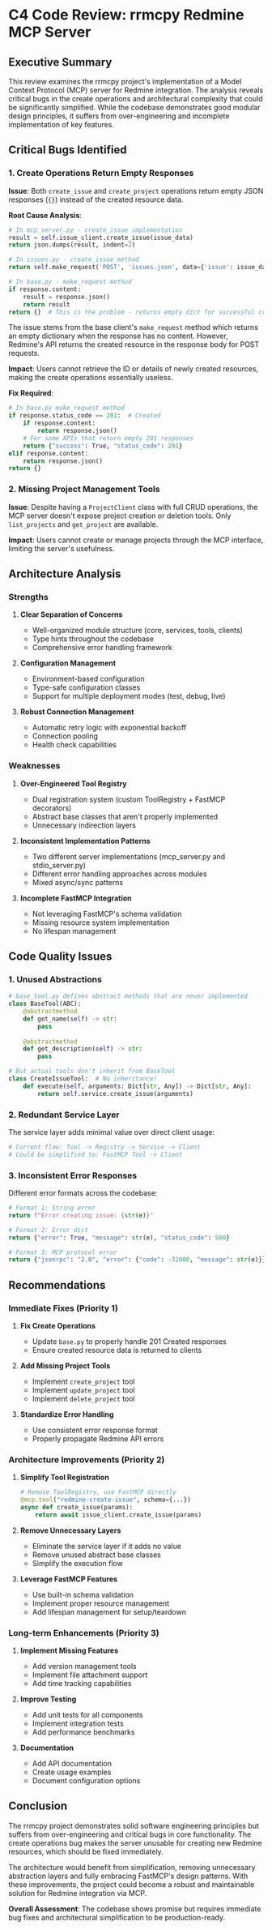 # C4 Code Review: rrmcpy Redmine MCP Server

## Executive Summary

This review examines the rrmcpy project's implementation of a Model Context Protocol (MCP) server for Redmine integration. The analysis reveals critical bugs in the create operations and architectural complexity that could be significantly simplified. While the codebase demonstrates good modular design principles, it suffers from over-engineering and incomplete implementation of key features.

## Critical Bugs Identified

### 1. Create Operations Return Empty Responses

**Issue**: Both `create_issue` and `create_project` operations return empty JSON responses (`{}`) instead of the created resource data.

**Root Cause Analysis**:
```python
# In mcp_server.py - create_issue implementation
result = self.issue_client.create_issue(issue_data)
return json.dumps(result, indent=2)

# In issues.py - create_issue method
return self.make_request('POST', 'issues.json', data={'issue': issue_data})

# In base.py - make_request method
if response.content:
    result = response.json()
    return result
return {}  # This is the problem - returns empty dict for successful creates
```

The issue stems from the base client's `make_request` method which returns an empty dictionary when the response has no content. However, Redmine's API returns the created resource in the response body for POST requests.

**Impact**: Users cannot retrieve the ID or details of newly created resources, making the create operations essentially useless.

**Fix Required**:
```python
# In base.py make_request method
if response.status_code == 201:  # Created
    if response.content:
        return response.json()
    # For some APIs that return empty 201 responses
    return {"success": True, "status_code": 201}
elif response.content:
    return response.json()
return {}
```

### 2. Missing Project Management Tools

**Issue**: Despite having a `ProjectClient` class with full CRUD operations, the MCP server doesn't expose project creation or deletion tools. Only `list_projects` and `get_project` are available.

**Impact**: Users cannot create or manage projects through the MCP interface, limiting the server's usefulness.

## Architecture Analysis

### Strengths

1. **Clear Separation of Concerns**
   - Well-organized module structure (core, services, tools, clients)
   - Type hints throughout the codebase
   - Comprehensive error handling framework

2. **Configuration Management**
   - Environment-based configuration
   - Type-safe configuration classes
   - Support for multiple deployment modes (test, debug, live)

3. **Robust Connection Management**
   - Automatic retry logic with exponential backoff
   - Connection pooling
   - Health check capabilities

### Weaknesses

1. **Over-Engineered Tool Registry**
   - Dual registration system (custom ToolRegistry + FastMCP decorators)
   - Abstract base classes that aren't properly implemented
   - Unnecessary indirection layers

2. **Inconsistent Implementation Patterns**
   - Two different server implementations (mcp_server.py and stdio_server.py)
   - Different error handling approaches across modules
   - Mixed async/sync patterns

3. **Incomplete FastMCP Integration**
   - Not leveraging FastMCP's schema validation
   - Missing resource system implementation
   - No lifespan management

## Code Quality Issues

### 1. Unused Abstractions

```python
# base_tool.py defines abstract methods that are never implemented
class BaseTool(ABC):
    @abstractmethod
    def get_name(self) -> str:
        pass
    
    @abstractmethod
    def get_description(self) -> str:
        pass

# But actual tools don't inherit from BaseTool
class CreateIssueTool:  # No inheritance!
    def execute(self, arguments: Dict[str, Any]) -> Dict[str, Any]:
        return self.service.create_issue(arguments)
```

### 2. Redundant Service Layer

The service layer adds minimal value over direct client usage:
```python
# Current flow: Tool -> Registry -> Service -> Client
# Could be simplified to: FastMCP Tool -> Client
```

### 3. Inconsistent Error Responses

Different error formats across the codebase:
```python
# Format 1: String error
return f"Error creating issue: {str(e)}"

# Format 2: Error dict
return {"error": True, "message": str(e), "status_code": 500}

# Format 3: MCP protocol error
return {"jsonrpc": "2.0", "error": {"code": -32000, "message": str(e)}}
```

## Recommendations

### Immediate Fixes (Priority 1)

1. **Fix Create Operations**
   - Update `base.py` to properly handle 201 Created responses
   - Ensure created resource data is returned to clients

2. **Add Missing Project Tools**
   - Implement `create_project` tool
   - Implement `update_project` tool
   - Implement `delete_project` tool

3. **Standardize Error Handling**
   - Use consistent error response format
   - Properly propagate Redmine API errors

### Architecture Improvements (Priority 2)

1. **Simplify Tool Registration**
   ```python
   # Remove ToolRegistry, use FastMCP directly
   @mcp.tool("redmine-create-issue", schema={...})
   async def create_issue(params):
       return await issue_client.create_issue(params)
   ```

2. **Remove Unnecessary Layers**
   - Eliminate the service layer if it adds no value
   - Remove unused abstract base classes
   - Simplify the execution flow

3. **Leverage FastMCP Features**
   - Use built-in schema validation
   - Implement proper resource management
   - Add lifespan management for setup/teardown

### Long-term Enhancements (Priority 3)

1. **Implement Missing Features**
   - Add version management tools
   - Implement file attachment support
   - Add time tracking capabilities

2. **Improve Testing**
   - Add unit tests for all components
   - Implement integration tests
   - Add performance benchmarks

3. **Documentation**
   - Add API documentation
   - Create usage examples
   - Document configuration options

## Conclusion

The rrmcpy project demonstrates solid software engineering principles but suffers from over-engineering and critical bugs in core functionality. The create operations bug makes the server unusable for creating new Redmine resources, which should be fixed immediately.

The architecture would benefit from simplification, removing unnecessary abstraction layers and fully embracing FastMCP's design patterns. With these improvements, the project could become a robust and maintainable solution for Redmine integration via MCP.

**Overall Assessment**: The codebase shows promise but requires immediate bug fixes and architectural simplification to be production-ready.
